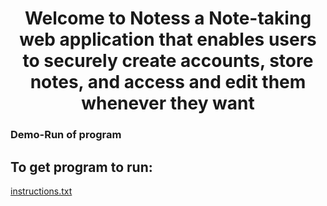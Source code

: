 <h1 style="font:bold; text-align:center;">Welcome to Notess a Note-taking web application that enables users to securely create accounts, store notes, and access and edit them whenever they 
want</h1> 
<h3>Demo-Run of program</h3>

<h2>To get program to run:</h2>
<a href = "https://github.com/Raulj123/Notess/blob/main/to_run/instructions.txt" alt="instructions.txt">  instructions.txt </a>

